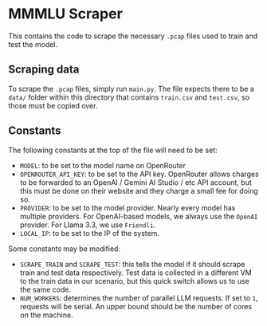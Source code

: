 # MMMLU Scraper

This contains the code to scrape the necessary `.pcap` files used to train and test the model.

## Scraping data

To scrape the `.pcap` files, simply run `main.py`. The file expects there to be a `data/` folder within this directory that contains `train.csv` and `test.csv`, so those must be copied over. 

## Constants

The following constants at the top of the file will need to be set:

- `MODEL`: to be set to the model name on OpenRouter
- `OPENROUTER_API_KEY`: to be set to the API key. OpenRouter allows charges to be forwarded to an OpenAI / Gemini AI Studio / etc API account, but this must be done on their website and they charge a small fee for doing so.
- `PROVIDER`: to be set to the model provider. Nearly every model has multiple providers. For OpenAI-based models, we always use the `OpenAI` provider. For Llama 3.3, we use `Friendli`.
- `LOCAL_IP`: to be set to the IP of the system.

Some constants may be modified:

- `SCRAPE_TRAIN` and `SCRAPE_TEST`: this tells the model if it should scrape train and test data respectively. Test data is collected in a different VM to the train data in our scenario, but this quick switch allows us to use the same code.
- `NUM_WORKERS`: determines the number of parallel LLM requests. If set to `1`, requests will be serial. An upper bound should be the number of cores on the machine. 

